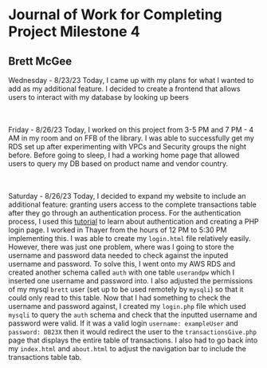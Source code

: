 # Journal of Work for Completing Project Milestone 4
## Brett McGee

Wednesday - 8/23/23
Today, I came up with my plans for what I wanted to add as my additional feature. I decided to create a frontend that allows users to interact with my database by looking up beers

</br></br>
Friday - 8/26/23
Today, I worked on this project from 3-5 PM and 7 PM - 4 AM in my room and on FFB of the library. I was able to successfully get my RDS set up after experimenting with VPCs and Security groups the night before. Before going to sleep, I had a working home page that allowed users to query my DB based on product name and vendor country.

</br></br>
Saturday - 8/26/23
Today, I decided to expand my website to include an additional feature: granting users access to the complete transactions table after they go through an authentication process. For the authentication process, I used this [tutorial](https://www.simplilearn.com/tutorials/php-tutorial/php-login-form) to learn about authentication and creating a PHP login page. I worked in Thayer from the hours of 12 PM to 5:30 PM implementing this. I was able to create my `login.html` file relatively easily. However, there was just one problem, where was I going to store the username and password data needed to check against the inputed username and password. To solve this, I went onto my AWS RDS and created another schema called `auth` with one table `userandpw` which I inserted one username and password into. I also adjusted the permissions of my mysql `brett` user (set up to be used remotely by `mysqli`) so that it could only read to this table. Now that I had something to check the username and password against, I created my `login.php` file which used `mysqli` to query the `auth` schema and check that the inputted username and password were valid. If it was a valid login `username: exampleUser` and `password: DB23X` then it would redirect the user to the `transactionsGive.php` page that displays the entire table of transactions. I also had to go back into my `index.html` and `about.html` to adjust the navigation bar to include the transactions table tab.
